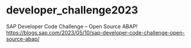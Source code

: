 # developer_challenge2023
SAP Developer Code Challenge – Open Source ABAP!
https://blogs.sap.com/2023/05/10/sap-developer-code-challenge-open-source-abap/
